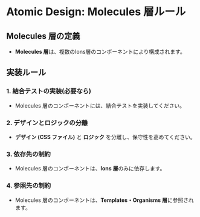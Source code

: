 # Atomic Design: Molecules 層ルール

## Molecules 層の定義
- **Molecules 層**は、複数のIons層のコンポーネントにより構成されます。

## 実装ルール

### 1. 結合テストの実装(必要なら)
- Molecules 層のコンポーネントには、結合テストを実装してください。

### 2. デザインとロジックの分離
- **デザイン (CSS ファイル)** と **ロジック** を分離し、保守性を高めてください。

### 3. 依存先の制約
- Molecules 層のコンポーネントは、**Ions 層**のみに依存します。

### 4. 参照先の制約
- Molecules 層のコンポーネントは、**Templates・Organisms 層**に参照されます。
